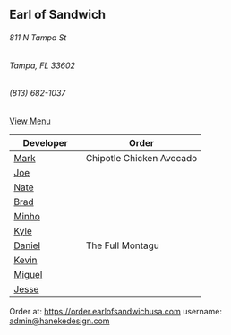 ## Earl of Sandwich
###### 811 N Tampa St
###### Tampa, FL 33602
###### (813) 682-1037

[View Menu](https://www.earlofsandwichusa.com/menu/)

Developer     | Order
--------------|---------------------
[Mark](http://github.com/mark-smithtb)              |Chipotle Chicken Avocado 
[Joe](https://github.com/Montchat)                  |
[Nate](https://github.com/thunemn)                  |
[Brad](https://github.com/bself)                    |
[Minho](https://github.com/minhochoi)               |
[Kyle](https://github.com/kjswartz)                 |
[Daniel](https://github.come/dtartaglia)            | The Full Montagu
[Kevin]()                                           |
[Miguel](https://github.com/MiguelBrito1086)        |         
[Jesse](https://github.com/jessecurry)              |


Order at: https://order.earlofsandwichusa.com
username: admin@hanekedesign.com

